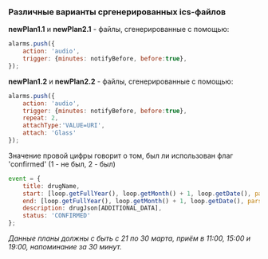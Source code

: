 ### Различные варианты сргенерированных ics-файлов

**newPlan1.1** и **newPlan2.1** - файлы, сгенерированные с помощью:
```javascript
alarms.push({
    action: 'audio',
    trigger: {minutes: notifyBefore, before:true},
});
```
**newPlan1.2** и **newPlan2.2** - файлы, сгенерированные с помощью:
```javascript
alarms.push({
    action: 'audio',
    trigger: {minutes: notifyBefore, before:true},
    repeat: 2,
    attachType:'VALUE=URI',
    attach: 'Glass'
});
```
Значение провой цифры говорит о том, был ли использован флаг 'confirmed' (1 - не был, 2 - был)
```javascript
event = {
    title: drugName,
    start: [loop.getFullYear(), loop.getMonth() + 1, loop.getDate(), parseInt(takeTime[0]), parseInt(takeTime[1])],
    end: [loop.getFullYear(), loop.getMonth() + 1, loop.getDate(), parseInt(takeTime[0]), parseInt(takeTime[1]) + EVENT_LEN_MINS],
    description: drugJson[ADDITIONAL_DATA],
    status: 'CONFIRMED'
};
```

_Данные планы должны с быть с 21 по 30 марта, приём в 11:00, 15:00 и 19:00, напоминание за 30 минут._     
